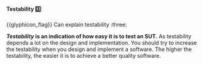 <div id="title">

#### Testability :three:

</div>
<span id="outcomes">{{glyphicon_flag}} Can explain testability :three:</span>

<div id="body">

**_Testability_ is an indication of how easy it is to test an SUT.** As testability depends a lot on the design and implementation. You should try to increase the testability when you design and implement a software. The higher the testability, the easier it is to achieve a better quality software.

</div>

<div id="extras">
</div>